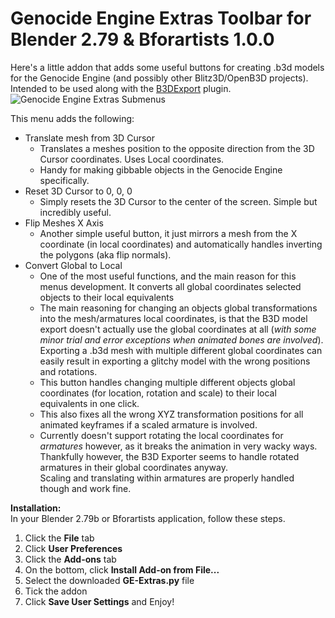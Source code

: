 # Genocide Engine Extras Toolbar for Blender 2.79 & Bforartists 1.0.0
Here's a little addon that adds some useful buttons for creating .b3d models for the Genocide Engine (and possibly other Blitz3D/OpenB3D projects).  
Intended to be used along with the [B3DExport](https://github.com/Kippykip/B3DExport/) plugin.  
![Genocide Engine Extras Submenus](https://i.imgur.com/H9xh3B0.png)  
  
This menu adds the following:  
* Translate mesh from 3D Cursor  
  - Translates a meshes position  to the opposite direction from the 3D Cursor coordinates. Uses Local coordinates.  
  - Handy for making gibbable objects in the Genocide Engine specifically.  
* Reset 3D Cursor to 0, 0, 0  
  - Simply resets the 3D Cursor to the center of the screen. Simple but incredibly useful.  
* Flip Meshes X Axis  
  - Another simple useful button, it just mirrors a mesh from the X coordinate (in local coordinates) and automatically handles inverting the polygons (aka flip normals).  
* Convert Global to Local
  - One of the most useful functions, and the main reason for this menus development. It converts all global coordinates selected objects to their local equivalents  
  - The main reasoning for changing an objects global transformations into the mesh/armatures local coordinates, is that the B3D model export doesn't actually use the global coordinates at all (*with some minor trial and error exceptions when animated bones are involved*).   
Exporting a .b3d mesh with multiple different global coordinates can easily result in exporting a glitchy model with the wrong positions and rotations.  
  - This button handles changing multiple different objects global coordinates (for location, rotation and scale) to their local equivalents in one click.  
  - This also fixes all the wrong XYZ transformation positions for all animated keyframes if a scaled armature is involved.  
  - Currently doesn't support rotating the local coordinates for *armatures* however, as it breaks the animation in very wacky ways. Thankfully however, the B3D Exporter seems to handle rotated armatures in their global coordinates anyway.  
Scaling and translating within armatures are properly handled though and work fine.  
  
**Installation:**  
In your Blender 2.79b or Bforartists application, follow these steps.  
1. Click the **File** tab  
2. Click **User Preferences**  
3. Click the **Add-ons** tab  
4. On the bottom, click **Install Add-on from File...**  
5. Select the downloaded **GE-Extras.py** file  
6. Tick the addon  
7. Click **Save User Settings** and Enjoy!  
